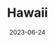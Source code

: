 ---
title: "Hawaii"
cc-type: state
borders:
  - Pacific Ocean
country:
  - United States
date: 2023-06-24
hashtag: hawaii
tags:
  - state
  - United States
---